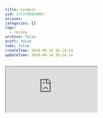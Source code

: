 ```yaml
---
title: example
uid: 1723796054067
aliases:
categories: []
tags:
  - review
archive: false
draft: false
todo: false
createTime: 2024-08-16 16:14:14
updateTime: 2024-08-16 16:14:14
---
```


<iframe
  class="iframe_full"
  src="https://dict.youdao.com/result?word=example&lang=en"
>
</iframe>
